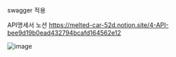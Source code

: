 swagger 적용

API명세서 노션 
https://melted-car-52d.notion.site/4-API-bee9d19b0ead432794bcafd164562e12

![image](https://user-images.githubusercontent.com/116478121/210031217-a5c41e9e-59fc-4e2e-a441-a7c45cdad8fc.png)


